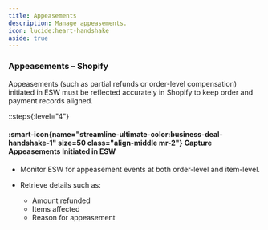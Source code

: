```yaml
---
title: Appeasements  
description: Manage appeasements.  
icon: lucide:heart-handshake
aside: true
---
```


### Appeasements – Shopify

Appeasements (such as partial refunds or order-level compensation) initiated in ESW must be reflected accurately in Shopify to keep order and payment records aligned.

::steps{:level="4"}
#### :smart-icon{name="streamline-ultimate-color:business-deal-handshake-1" size=50 class="align-middle mr-2"} Capture Appeasements Initiated in ESW

- Monitor ESW for appeasement events at both order-level and item-level.

- Retrieve details such as:
  - Amount refunded
  - Items affected
  - Reason for appeasement
